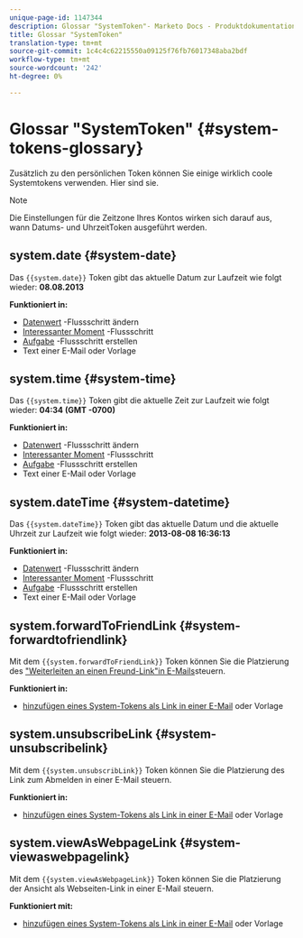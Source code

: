 ```yaml
---
unique-page-id: 1147344
description: Glossar "SystemToken"- Marketo Docs - Produktdokumentation
title: Glossar "SystemToken"
translation-type: tm+mt
source-git-commit: 1c4c4c62215550a09125f76fb76017348aba2bdf
workflow-type: tm+mt
source-wordcount: '242'
ht-degree: 0%

---
```



# Glossar &quot;SystemToken&quot; {#system-tokens-glossary}

Zusätzlich zu den persönlichen Token können Sie einige wirklich coole Systemtokens verwenden. Hier sind sie.

>[!NOTE]
>
>Die Einstellungen für die Zeitzone Ihres Kontos wirken sich darauf aus, wann Datums- und UhrzeitToken ausgeführt werden.

## system.date {#system-date}

Das `{{system.date}}` Token gibt das aktuelle Datum zur Laufzeit wie folgt wieder: **08.08.2013**

**Funktioniert in:**

* [Datenwert](../../../../product-docs/core-marketo-concepts/smart-campaigns/flow-actions/change-data-value.md) -Flussschritt ändern
* [Interessanter Moment](../../../../product-docs/core-marketo-concepts/smart-campaigns/flow-actions/interesting-moment.md) -Flussschritt
* [Aufgabe](../../../../product-docs/core-marketo-concepts/smart-campaigns/salesforce-flow-actions/create-task.md) -Flussschritt erstellen
* Text einer E-Mail oder Vorlage

## system.time {#system-time}

Das `{{system.time}}` Token gibt die aktuelle Zeit zur Laufzeit wie folgt wieder: **04:34 (GMT -0700)**

**Funktioniert in:**

* [Datenwert](../../../../product-docs/core-marketo-concepts/smart-campaigns/flow-actions/change-data-value.md) -Flussschritt ändern
* [Interessanter Moment](../../../../product-docs/core-marketo-concepts/smart-campaigns/flow-actions/interesting-moment.md) -Flussschritt
* [Aufgabe](../../../../product-docs/core-marketo-concepts/smart-campaigns/salesforce-flow-actions/create-task.md) -Flussschritt erstellen
* Text einer E-Mail oder Vorlage

## system.dateTime {#system-datetime}

Das `{{system.dateTime}}` Token gibt das aktuelle Datum und die aktuelle Uhrzeit zur Laufzeit wie folgt wieder: **2013-08-08 16:36:13**

**Funktioniert in:**

* [Datenwert](../../../../product-docs/core-marketo-concepts/smart-campaigns/flow-actions/change-data-value.md) -Flussschritt ändern
* [Interessanter Moment](../../../../product-docs/core-marketo-concepts/smart-campaigns/flow-actions/interesting-moment.md) -Flussschritt
* [Aufgabe](../../../../product-docs/core-marketo-concepts/smart-campaigns/salesforce-flow-actions/create-task.md) -Flussschritt erstellen
* Text einer E-Mail oder Vorlage

## system.forwardToFriendLink {#system-forwardtofriendlink}

Mit dem `{{system.forwardToFriendLink}}` Token können Sie die Platzierung des [&quot;Weiterleiten an einen Freund-Link&quot;in E-Mails](../../../../product-docs/email-marketing/general/functions-in-the-editor/forward-to-a-friend-link-in-emails.md)steuern.

**Funktioniert in:**

* [hinzufügen eines System-Tokens als Link in einer E-Mail](add-a-system-token-as-a-link-in-an-email.md) oder Vorlage

## system.unsubscribeLink {#system-unsubscribelink}

Mit dem `{{system.unsubscribLink}}` Token können Sie die Platzierung des Link zum Abmelden in einer E-Mail steuern.

**Funktioniert in:**

* [hinzufügen eines System-Tokens als Link in einer E-Mail](add-a-system-token-as-a-link-in-an-email.md) oder Vorlage

## system.viewAsWebpageLink {#system-viewaswebpagelink}

Mit dem `{{system.viewAsWebpageLink}}` Token können Sie die Platzierung der Ansicht als Webseiten-Link in einer E-Mail steuern.

**Funktioniert mit:**

* [hinzufügen eines System-Tokens als Link in einer E-Mail](add-a-system-token-as-a-link-in-an-email.md) oder Vorlage
